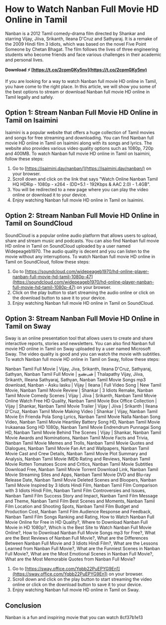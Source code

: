 # How to Watch Nanban Full Movie HD Online in Tamil
 
Nanban is a 2012 Tamil comedy-drama film directed by Shankar and starring Vijay, Jiiva, Srikanth, Ileana D'Cruz and Sathyaraj. It is a remake of the 2009 Hindi film 3 Idiots, which was based on the novel Five Point Someone by Chetan Bhagat. The film follows the lives of three engineering students who become friends and face various challenges in their academic and personal lives.
 
**Download ⚡ [https://t.co/2cpmGKy5nv](https://t.co/2cpmGKy5nv)**


 
If you are looking for a way to watch Nanban full movie HD online in Tamil, you have come to the right place. In this article, we will show you some of the best options to stream or download Nanban full movie HD online in Tamil legally and safely.
 
## Option 1: Stream Nanban Full Movie HD Online in Tamil on Isaimini
 
Isaimini is a popular website that offers a huge collection of Tamil movies and songs for free streaming and downloading. You can find Nanban full movie HD online in Tamil on Isaimini along with its songs and lyrics. The website also provides various video quality options such as 1080p, 720p and 400MB. To watch Nanban full movie HD online in Tamil on Isaimini, follow these steps:
 
1. Go to [https://isaimini.day/nanban/](https://isaimini.day/nanban/) on your browser.
2. Scroll down and click on the link that says "Watch Online Nanban Tamil HQ HDRip - 1080p - x264 - (DD+5.1 - 192Kbps & AAC 2.0) - 1.4GB".
3. You will be redirected to a new page where you can play the video online or download it to your device.
4. Enjoy watching Nanban full movie HD online in Tamil on Isaimini.

## Option 2: Stream Nanban Full Movie HD Online in Tamil on SoundCloud
 
SoundCloud is a popular online audio platform that allows users to upload, share and stream music and podcasts. You can also find Nanban full movie HD online in Tamil on SoundCloud uploaded by a user named Widepeageb1970. The audio quality is decent and you can listen to the movie without any interruptions. To watch Nanban full movie HD online in Tamil on SoundCloud, follow these steps:

1. Go to [https://soundcloud.com/widepeageb1970/hd-online-player-nanban-full-movie-hd-tamil-1080p-47](https://soundcloud.com/widepeageb1970/hd-online-player-nanban-full-movie-hd-tamil-1080p-47) on your browser.
2. Click on the play button to start streaming the audio online or click on the download button to save it to your device.
3. Enjoy watching Nanban full movie HD online in Tamil on SoundCloud.

## Option 3: Stream Nanban Full Movie HD Online in Tamil on Sway
 
Sway is an online presentation tool that allows users to create and share interactive reports, stories and newsletters. You can also find Nanban full movie HD online in Tamil on Sway uploaded by a user named Microsoft Sway. The video quality is good and you can watch the movie with subtitles. To watch Nanban full movie HD online in Tamil on Sway, follow these steps:
 
Nanban Tamil Full Movie | Vijay, Jiva, Srikanth, Ileana D'Cruz, Sathyaraj, Sathyan,  Nanban Tamil Full Movie | நண்பன் | Thalapathy Vijay, Jiiva, Srikanth, Illeana Sathyaraj, Sathyan,  Nanban Tamil Movie Songs mp3 download,  Nanban - Asku lasku | Vijay | Ileana | Full Video Song | New Tamil Movie,  Nanban Tamil Movie Review | Shankar | 3 Idiots Remake,  Nanban Tamil Movie Comedy Scenes | Vijay | Jiiva | Srikanth,  Nanban Tamil Movie Online Watch Free HD Quality,  Nanban Tamil Movie Box Office Collection | Vijay | Shankar,  Nanban Tamil Movie Trailer | Vijay | Jiiva | Srikanth | Ileana D'Cruz,  Nanban Tamil Movie Making Video | Shankar | Vijay,  Nanban Tamil Movie En Frienda Pola Song Lyrics,  Nanban Tamil Movie Nalla Nanban Song Video,  Nanban Tamil Movie Heartiley Battery Song HD,  Nanban Tamil Movie Irukaanaa Song HD 1080p,  Nanban Tamil Movie Endrendrum Punnagai Song HD,  Nanban Tamil Movie Behind The Scenes | Vijay | Shankar,  Nanban Tamil Movie Awards and Nominations,  Nanban Tamil Movie Facts and Trivia,  Nanban Tamil Movie Memes and Trolls,  Nanban Tamil Movie Quotes and Dialogues,  Nanban Tamil Movie Fan Art and Wallpapers,  Nanban Tamil Movie Cast and Crew Details,  Nanban Tamil Movie Plot Summary and Analysis,  Nanban Tamil Movie IMDb Rating and Reviews,  Nanban Tamil Movie Rotten Tomatoes Score and Critics,  Nanban Tamil Movie Subtitles Download Free,  Nanban Tamil Movie Torrent Download Link,  Nanban Tamil Movie Streaming Sites and Apps,  Nanban Tamil Movie DVD and Blu-ray Release Date,  Nanban Tamil Movie Deleted Scenes and Bloopers,  Nanban Tamil Movie Inspired by 3 Idiots Hindi Film,  Nanban Tamil Film Comparison with 3 Idiots Hindi Film,  Nanban Tamil Film Controversies and Issues,  Nanban Tamil Film Success Story and Impact,  Nanban Tamil Film Message and Theme,  Nanban Tamil Film Best Scenes and Moments,  Nanban Tamil Film Location and Shooting Spots,  Nanban Tamil Film Budget and Production Cost,  Nanban Tamil Film Audience Response and Feedback,  Nanban Tamil Film Songs Ranking and Rating,  How to Watch Nanban Full Movie Online for Free in HD Quality?,  Where to Download Nanban Full Movie in HD 1080p?,  Which is the Best Site to Watch Nanban Full Movie Online?,  How to Download Nanban Full Movie Songs mp3 for Free?,  What are the Best Reviews of Nanban Full Movie?,  What are the Differences Between Nanban Full Movie and 3 Idiots Hindi Film?,  What are the Lessons Learned from Nanban Full Movie?,  What are the Funniest Scenes in Nanban Full Movie?,  What are the Most Emotional Scenes in Nanban Full Movie?,  What are the Most Memorable Quotes from Nanban Full Movie?

1. Go to [https://sway.office.com/Yqbb22PuEPYG9En1](https://sway.office.com/Yqbb22PuEPYG9En1) on your browser.
2. Scroll down and click on the play button to start streaming the video online or click on the download button to save it to your device.
3. Enjoy watching Nanban full movie HD online in Tamil on Sway.

## Conclusion
 
Nanban is a fun and inspiring movie that you can watch
 8cf37b1e13
 
